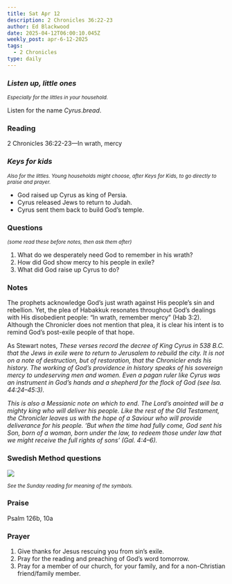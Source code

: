 ```yaml
---
title: Sat Apr 12
description: 2 Chronicles 36:22-23
author: Ed Blackwood
date: 2025-04-12T06:00:10.045Z
weekly_post: apr-6-12-2025
tags:
  - 2 Chronicles
type: daily
---
```

### *Listen up, little ones*

<div><small><i>Especially for the littles in your household.</i></small></div>

Listen for the name *Cyrus*.*bread*.

### Reading

2 Chronicles 36:22-23—In wrath, mercy

### *Keys for kids*

<div><small><i>Also for the littles. Young households might choose, after Keys for Kids, to go directly to praise and prayer.</i></small></div>

* God raised up Cyrus as king of Persia.
* Cyrus released Jews to return to Judah.
* Cyrus sent them back to build God’s temple.

### Questions

<div><small><i>(some read these before notes, then ask them after)</i></small></div>

1. What do we desperately need God to remember in his wrath?
2. How did God show mercy to his people in exile?
3. What did God raise up Cyrus to do?

### Notes

The prophets acknowledge God’s just wrath against His people’s sin and rebellion. Yet, the plea of Habakkuk resonates throughout God’s dealings with His disobedient people: “In wrath, remember mercy” (Hab 3:2). Although the Chronicler does not mention that plea, it is clear his intent is to remind God’s post-exile people of that hope.

As Stewart notes, *These verses record the decree of King Cyrus in 538 B.C. that the Jews in exile were to return to Jerusalem to rebuild the city. It is not on a note of destruction, but of restoration, that the Chronicler ends his history. The working of God’s providence in history speaks of his sovereign mercy to undeserving men and women. Even a pagan ruler like Cyrus was an instrument in God’s hands and a shepherd for the flock of God (see Isa. 44:24–45:3).*

*This is also a Messianic note on which to end. The Lord’s anointed will be a mighty king who will deliver his people. Like the rest of the Old Testament, the Chronicler leaves us with the hope of a Saviour who will provide deliverance for his people. ‘But when the time had fully come, God sent his Son, born of a woman, born under the law, to redeem those under law that we might receive the full rights of sons’ (Gal. 4:4–6).*

### Swedish Method questions

![](/static/img/family_worship_study_ed-swedish_questions.png)

<div><small><i>See the Sunday reading for meaning of the symbols.</i></small></div>

### Praise

Psalm 126b, 10a

### Prayer

1. Give thanks for Jesus rescuing you from sin’s exile.
2. Pray for the reading and preaching of God’s word tomorrow.
3. Pray for a member of our church, for your family, and for a non-Christian friend/family member.